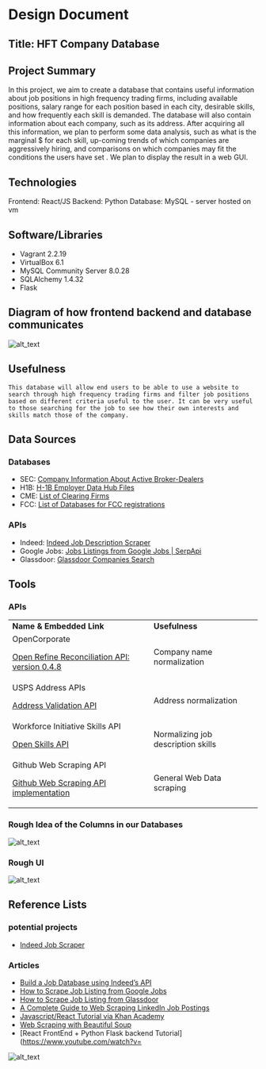 # **Design Document**

## **Title: HFT Company Database**

## **Project Summary**
   In this project, we aim to create a database that contains useful information about job positions in high frequency trading firms, including available positions, salary range for each position based in each city, desirable skills, and how frequently each skill is demanded. The database will also contain information about each company, such as its address. After acquiring all this information, we plan to perform some data analysis, such as what is the marginal $ for each skill, up-coming trends of which companies are aggressively hiring, and comparisons on which companies may fit the conditions the users have set . We plan to display the result in a web GUI.

## **Technologies**
Frontend: React/JS
Backend: Python
Database: MySQL - server hosted on vm

## **Software/Libraries**
- Vagrant 2.2.19
- VirtualBox 6.1
- MySQL Community Server 8.0.28
- SQLAlchemy 1.4.32
- Flask

## **Diagram of how frontend backend and database communicates**
![alt_text](images/image1.jpg "image_tooltip")

## **Usefulness**
	This database will allow end users to be able to use a website to search through high frequency trading firms and filter job positions based on different criteria useful to the user. It can be very useful to those searching for the job to see how their own interests and skills match those of the company.

## **Data Sources**

### **Databases**
- SEC: [Company Information About Active Broker-Dealers](https://www.sec.gov/help/foiadocsbdfoiahtm.html)
- H1B: [H-1B Employer Data Hub Files](https://www.uscis.gov/tools/reports-and-studies/h-1b-employer-data-hub/h-1b-employer-data-hub-files)
- CME: [List of Clearing Firms](https://www.cmegroup.com/clearing/financial-and-regulatory-surveillance/clearing-firms.html)
- FCC: [List of Databases for FCC registrations](https://www.fcc.gov/licensing-databases/search-fcc-databases)

### **APIs**
- Indeed: [Indeed Job Description Scraper](https://github.com/UmaisZahid/Indeed-Job-Scraper) 
- Google Jobs: [Jobs Listings from Google Jobs | SerpApi](https://medium.com/serpapi/how-to-scrape-jobs-listings-from-google-jobs-4759bc44bfe9) 
- Glassdoor: [Glassdoor Companies Search](https://www.glassdoor.com/developer/companiesApiActions.htm)

## **Tools**

### **APIs**

<table>
  <tr>
   <td><strong> Name & Embedded Link</strong>
   </td>
   <td><strong>Usefulness</strong>
   </td>
  </tr>
  <tr>
   <td>OpenCorporate
<p>
<a href="https://api.opencorporates.com/documentation/Open-Refine-Reconciliation-API">Open Refine Reconciliation API: version 0.4.8</a><span style="text-decoration:underline;"> </span>
   </td>
   <td>Company name normalization
   </td>
  </tr>
  <tr>
   <td>USPS Address APIs
<p>
<a href="https://www.usps.com/business/web-tools-apis/address-information-api.htm#_Toc39492052">Address Validation API</a> 
   </td>
   <td>Address normalization
   </td>
  </tr>
  <tr>
   <td>Workforce Initiative Skills API
<p>
<a href="https://github.com/workforce-data-initiative/skills-api/wiki/API-Overview?ref=public-apis#introduction">Open Skills API</a> 
   </td>
   <td>Normalizing job description skills
   </td>
  </tr>
  <tr>
   <td>Github Web Scraping API
<p>
<a href="https://github.com/configtheworld/web-scraping-jobs-api">Github Web Scraping API implementation</a>
   </td>
   <td>General Web Data scraping
   </td>
  </tr>
</table>

### **Rough Idea of the Columns in our Databases**
![alt_text](images/image2.png "image_tooltip")

### **Rough UI**
![alt_text](images/image3.jpg "image_tooltip")

## **Reference Lists**
### **potential projects** 
- [Indeed Job Scraper](https://github.com/UmaisZahid/Indeed-Job-Scraper)
### **Articles**
- [Build a Job Database using Indeed’s API](https://medium.com/@alberto_moura/build-a-jobs-database-using-indeeds-api-8f95316be842)
- [How to Scrape Job Listing from Google Jobs](https://mersakarya.medium.com/selenium-tutorial-scraping-glassdoor-com-in-10-minutes-3d0915c6d905)
- [How to Scrape Job Listing from Glassdoor](https://mersakarya.medium.com/selenium-tutorial-scraping-glassdoor-com-in-10-minutes-3d0915c6d905)
- [A Complete Guide to Web Scraping LinkedIn Job Postings](https://maoviola.medium.com/a-complete-guide-to-web-scraping-linkedin-job-postings-ad290fcaa97f)
- [Javascript/React Tutorial via Khan Academy](https://www.khanacademy.org/computing/computer-programming/html-css-js)
- [Web Scraping with Beautiful Soup](https://stackabuse.com/guide-to-parsing-html-with-beautifulsoup-in-python/)
- [React FrontEnd +  Python Flask backend Tutorial](https://www.youtube.com/watch?v=

![alt_text](images/image4.png "image_tooltip")

